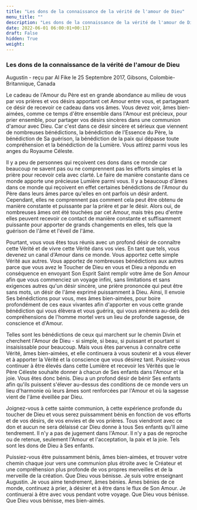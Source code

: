 ```yaml
---
title: "Les dons de la connaissance de la vérité de l'amour de Dieu"
menu_title: ""
description: "Les dons de la connaissance de la vérité de l'amour de Dieu"
date: 2022-06-01 06:00:01+00:117
draft: False
hidden: True
weight:
---
```

### Les dons de la connaissance de la vérité de l'amour de Dieu

Augustin - reçu par Al Fike le 25 Septembre 2017, Gibsons, Colombie-Britannique, Canada

Le cadeau de l'Amour du Père est en grande abondance au milieu de vous par vos prières et vos désirs apportant cet Amour entre vous, et partageant ce désir de recevoir ce cadeau dans vos âmes. Vous devez voir, âmes bien-aimées, comme ce temps d'être ensemble dans l'Amour est précieux, pour prier ensemble, pour partager vos désirs sincères dans une communion d'amour avec Dieu. Car c'est dans ce désir sincère et sérieux que viennent de nombreuses bénédictions, la bénédiction de l'Essence du Père, la bénédiction de Sa guérison, la bénédiction de la paix qui dépasse toute compréhension et la bénédiction de la Lumière. Vous attirez parmi vous les anges du Royaume Céleste.

Il y a peu de personnes qui reçoivent ces dons dans ce monde car beaucoup ne savent pas ou ne comprennent pas les efforts simples et la prière pour recevoir cela avec clarté. Le faire de manière constante dans ce monde apporte une précieuse Lumière parmi vous. Il y a beaucoup d'âmes dans ce monde qui reçoivent en effet certaines bénédictions de l'Amour du Père dans leurs âmes parce qu'elles en ont parfois un désir ardent. Cependant, elles ne comprennent pas comment cela peut être obtenu de manière constante et puissante par la prière et par le désir. Alors oui, de nombreuses âmes ont été touchées par cet Amour, mais très peu d'entre elles peuvent recevoir ce contact de manière constante et suffisamment puissante pour apporter de grands changements en elles, tels que la guérison de l'âme et l'éveil de l'âme.

Pourtant, vous vous êtes tous réunis avec un profond désir de connaître cette Vérité et de vivre cette Vérité dans vos vies. En tant que tels, vous devenez un canal d'Amour dans ce monde. Vous apportez cette simple Vérité aux autres. Vous apportez de nombreuses bénédictions aux autres parce que vous avez le Toucher de Dieu en vous et Dieu a répondu en conséquence en envoyant Son Esprit Saint remplir votre âme de Son Amour afin que vous commenciez un voyage infini, sans limitations et sans exigences autres qu'un désir sincère, une prière prononcée qui peut être sans mots, un désir de l'âme exprimé puissamment à Dieu. Ainsi, Il envoie Ses bénédictions pour vous, mes âmes bien-aimées, pour boire profondément de ces eaux vivantes afin d'apporter en vous cette grande bénédiction qui vous élèvera et vous guérira, qui vous amènera au-delà des compréhensions de l'homme mortel vers un lieu de profonde sagesse, de conscience et d'Amour.

Telles sont les bénédictions de ceux qui marchent sur le chemin Divin et cherchent l'Amour de Dieu - si simple, si beau, si puissant et pourtant si insaisissable pour beaucoup. Mais vous êtes parvenus à connaître cette Vérité, âmes bien-aimées, et elle continuera à vous soutenir et à vous élever et à apporter la Vérité et la conscience que vous désirez tant. Puissiez-vous continuer à être élevés dans cette Lumière et recevoir les Vérités que le Père Céleste souhaite donner à chacun de Ses enfants dans l'Amour et la joie. Vous êtes donc bénis. Dieu a un profond désir de bénir Ses enfants afin qu'ils puissent s'élever au-dessus des conditions de ce monde vers un lieu d'harmonie où leurs âmes sont renforcées par l'Amour et où la sagesse vient de l'âme éveillée par Dieu.

Joignez-vous à cette sainte communion, à cette expérience profonde du toucher de Dieu et vous serez puissamment bénis en fonction de vos efforts et de vos désirs, de vos envies et de vos prières. Tous viendront avec ce don et aucun ne sera délaissé car Dieu donne à tous Ses enfants qu'Il aime tendrement. Il n'y a pas de jugement dans l'Amour. Il n'y a pas de reproche ou de retenue, seulement l'Amour et l'acceptation, la paix et la joie. Tels sont les dons de Dieu à Ses enfants.

Puissiez-vous être puissamment bénis, âmes bien-aimées, et trouver votre chemin chaque jour vers une communion plus étroite avec le Créateur et une compréhension plus profonde de vos propres merveilles et de la merveille de la création. Que Dieu vous bénisse. Je suis votre enseignant Augustin. Je vous aime tendrement, âmes bénies. Âmes bénies de ce monde, continuez à prier, à désirer et à être dans le flux de Son Amour. Je continuerai à être avec vous pendant votre voyage. Que Dieu vous bénisse. Que Dieu vous bénisse, mes bien-aimés.

